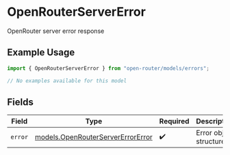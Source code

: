 # OpenRouterServerError

OpenRouter server error response

## Example Usage

```typescript
import { OpenRouterServerError } from "open-router/models/errors";

// No examples available for this model
```

## Fields

| Field                                                                           | Type                                                                            | Required                                                                        | Description                                                                     |
| ------------------------------------------------------------------------------- | ------------------------------------------------------------------------------- | ------------------------------------------------------------------------------- | ------------------------------------------------------------------------------- |
| `error`                                                                         | [models.OpenRouterServerErrorError](../../models/openrouterservererrorerror.md) | :heavy_check_mark:                                                              | Error object structure                                                          |
